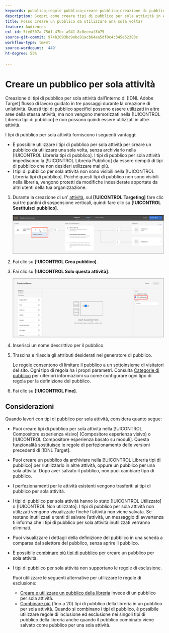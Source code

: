 ```yaml
---
keywords: pubblico;regole pubblico;creare pubblico;creazione di pubblico;solo attività;per una sola attività;ad hoc
description: Scopri come creare tipi di pubblico per sola attività in Adobe [!DNL Target] per un utilizzo una tantum.
title: Posso creare un pubblico da utilizzare una sola volta?
feature: Audiences
exl-id: 5fe0507a-75d1-47bc-a941-8c8eeeaf3b75
source-git-commit: 974b2093bc9ebc81acb64aa5df0c4c345e52383c
workflow-type: tm+mt
source-wordcount: '449'
ht-degree: 55%

---
```


# Creare un pubblico per sola attività

Creazione di tipi di pubblico per sola attività dall’interno di [!DNL Adobe Target] flusso di lavoro guidato in tre passaggi durante la creazione di un’attività. Questi tipi di pubblico specifici possono essere utilizzati in altre aree della stessa attività, ma non vengono memorizzati nella [!UICONTROL Libreria tipi di pubblico] e non possono quindi essere utilizzati in altre attività.

I tipi di pubblico per sola attività forniscono i seguenti vantaggi:

* È possibile utilizzare i tipi di pubblico per sola attività per creare un pubblico da utilizzare una sola volta, senza archiviarlo nella [!UICONTROL Libreria tipi di pubblico]. I tipi di pubblico per sola attività impediscono la [!UICONTROL Libreria Pubblico] da essere riempiti di tipi di pubblico che non desideri utilizzare mai più.
* I tipi di pubblico per sola attività non sono visibili nella [!UICONTROL Libreria tipi di pubblico]. Poiché questi tipi di pubblico non sono visibili nella libreria, vengono protetti da modifiche indesiderate apportate da altri utenti della tua organizzazione.

1. Durante la creazione di un’ [attività](/help/c-activities/activities.md#concept_D317A95A1AB54674BA7AB65C7985BA03), sul **[!UICONTROL Targeting]** fare clic sui tre puntini di sospensione verticali, quindi fare clic su **[!UICONTROL Sostituisci pubblico]**.

   ![Risultato passaggio](assets/edit_audience.png)

1. Fai clic su **[!UICONTROL Crea pubblico]**.

1. Fai clic su **[!UICONTROL Solo questa attività]**.

   ![](assets/activity-only-aud.png)

1. Inserisci un nome descrittivo per il pubblico.
1. Trascina e rilascia gli attributi desiderati nel generatore di pubblico.

   Le regole consentono di limitare il pubblico a un sottoinsieme di visitatori del sito. Ogni tipo di regola ha i propri parametri. Consulta [Categorie di pubblico](/help/c-target/c-audiences/c-target-rules/target-rules.md#concept_E3A77E42F1644503A829B5107B20880D) per ulteriori informazioni su come configurare ogni tipo di regola per la definizione del pubblico.

1. Fai clic su **[!UICONTROL Fine]**.

## Considerazioni

Quando lavori con tipi di pubblico per sola attività, considera quanto segue:

* Puoi creare tipi di pubblico per sola attività nella [!UICONTROL Compositore esperienza visivo] (Compositore esperienza visivo) o [!UICONTROL Compositore esperienza basato su moduli]. Questa funzionalità sostituisce le regole di perfezionamento delle versioni precedenti di [!DNL Target].
* Puoi creare un pubblico da archiviare nella [!UICONTROL Libreria tipi di pubblico] per riutilizzarlo in altre attività, oppure un pubblico per una sola attività. Dopo aver salvato il pubblico, non puoi cambiare tipo di pubblico.
* I perfezionamenti per le attività esistenti vengono trasferiti ai tipi di pubblico per sola attività.
* I tipi di pubblico per sola attività hanno lo stato [!UICONTROL Utilizzato] o [!UICONTROL Non utilizzato]. I tipi di pubblico per sola attività non utilizzati vengono visualizzate finché l’attività non viene salvata. Se restano inutilizzati e tenti di salvare l’attività, un messaggio di avvertenza ti informa che i tipi di pubblico per sola attività inutilizzati verranno eliminati.
* Puoi visualizzare i dettagli della definizione del pubblico in una scheda a comparsa dal selettore del pubblico, senza aprire il pubblico.
* È possibile [combinare più tipi di pubblico](/help/c-target/combining-multiple-audiences.md#concept_A7386F1EA4394BD2AB72399C225981E5) per creare un pubblico per sola attività.
* I tipi di pubblico per sola attività non supportano le regole di esclusione.

   Puoi utilizzare le seguenti alternative per utilizzare le regole di esclusione:

   * [Creare e utilizzare un pubblico della libreria](/help/c-target/c-audiences/create-audience.md) invece di un pubblico per sola attività.
   * [Combinare più](/help/c-target/combining-multiple-audiences.md#concept_A7386F1EA4394BD2AB72399C225981E5) (fino a 20) tipi di pubblico della libreria in un pubblico per sola attività. Quando si combinano i tipi di pubblico, è possibile utilizzare regole di inclusione ed esclusione nei singoli tipi di pubblico della libreria anche quando il pubblico combinato viene salvato come pubblico per una sola attività.
